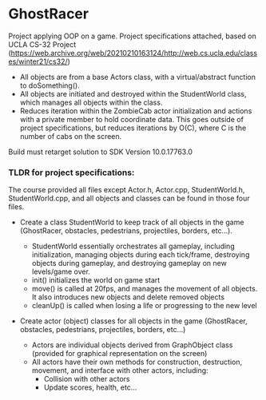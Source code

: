 # GhostRacer

Project applying OOP on a game. Project specifications attached, based on UCLA CS-32 Project (https://web.archive.org/web/20210210163124/http://web.cs.ucla.edu/classes/winter21/cs32/)

- All objects are from a base Actors class, with a virtual/abstract function to doSomething().
- All objects are initiated and destroyed within the StudentWorld class, which manages all objects within the class.
- Reduces iteration within the ZombieCab actor initialization and actions with a private member to hold coordinate data. This goes outside of project specifications, but reduces iterations by O(C), where C is the number of cabs on the screen.

Build must retarget solution to SDK Version 10.0.17763.0

### TLDR for project specifications:

The course provided all files except Actor.h, Actor.cpp, StudentWorld.h, StudentWorld.cpp, and all objects and classes can be found in those four files.

- Create a class StudentWorld to keep track of all objects in the game (GhostRacer, obstacles, pedestrians, projectiles, borders, etc...).

  - StudentWorld essentially orchestrates all gameplay, including initialization, managing objects during each tick/frame, destroying objects during gameplay, and destroying gameplay on new levels/game over.
  - init() initializes the world on game start
  - move() is called at 20fps, and manages the movement of all objects. It also introduces new objects and delete removed objects
  - cleanUp() is called when losing a life or progressing to the new level

- Create actor (object) classes for all objects in the game (GhostRacer, obstacles, pedestrians, projectiles, borders, etc...)
  - Actors are individual objects derived from GraphObject class (provided for graphical representation on the screen)
  - All actors have their own methods for construction, destruction, movement, and interface with other actors, including:
    - Collision with other actors
    - Update scores, health, etc...
